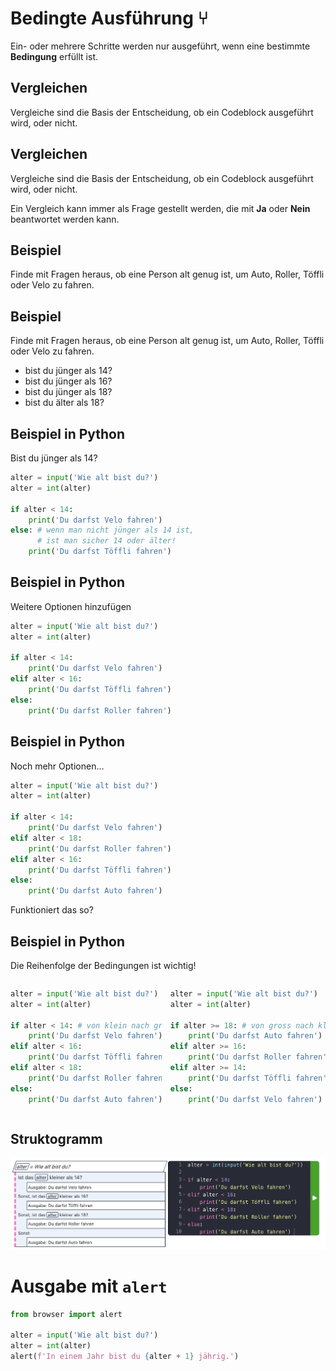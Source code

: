 # Bedingte Ausführung ⑂

Ein- oder mehrere Schritte werden nur ausgeführt, wenn eine bestimmte **Bedingung** erfüllt ist.



## Vergleichen

Vergleiche sind die Basis der Entscheidung, ob ein Codeblock ausgeführt wird, oder nicht.


## Vergleichen

Vergleiche sind die Basis der Entscheidung, ob ein Codeblock ausgeführt wird, oder nicht.

Ein Vergleich kann immer als Frage gestellt werden, die mit **Ja** oder **Nein** beantwortet werden kann.


## Beispiel

Finde mit Fragen heraus, ob eine Person alt genug ist, um Auto, Roller, Töffli oder Velo zu fahren.


## Beispiel

Finde mit Fragen heraus, ob eine Person alt genug ist, um Auto, Roller, Töffli oder Velo zu fahren.
- bist du jünger als 14?
- bist du jünger als 16?
- bist du jünger als 18?
- bist du älter als 18?


## Beispiel in Python

Bist du jünger als 14?

```py
alter = input('Wie alt bist du?')
alter = int(alter)

if alter < 14:
    print('Du darfst Velo fahren')
else: # wenn man nicht jünger als 14 ist,
      # ist man sicher 14 oder älter!
    print('Du darfst Töffli fahren')
```


## Beispiel in Python
Weitere Optionen hinzufügen

```py
alter = input('Wie alt bist du?')
alter = int(alter)

if alter < 14:
    print('Du darfst Velo fahren')
elif alter < 16:
    print('Du darfst Töffli fahren')
else:
    print('Du darfst Roller fahren')
```


## Beispiel in Python
Noch mehr Optionen...

```py
alter = input('Wie alt bist du?')
alter = int(alter)

if alter < 14:
    print('Du darfst Velo fahren')
elif alter < 18:
    print('Du darfst Roller fahren')
elif alter < 16:
    print('Du darfst Töffli fahren')
else:
    print('Du darfst Auto fahren')
```
Funktioniert das so?


## Beispiel in Python
Die Reihenfolge der Bedingungen ist wichtig!

<div style="display: flex; gap: 1em;" class="small">

```py
alter = input('Wie alt bist du?')
alter = int(alter)

if alter < 14: # von klein nach gross
    print('Du darfst Velo fahren')
elif alter < 16:
    print('Du darfst Töffli fahren')
elif alter < 18:
    print('Du darfst Roller fahren')
else:
    print('Du darfst Auto fahren')
```
```py
alter = input('Wie alt bist du?')
alter = int(alter)

if alter >= 18: # von gross nach klein
    print('Du darfst Auto fahren')
elif alter >= 16:
    print('Du darfst Roller fahren')
elif alter >= 14:
    print('Du darfst Töffli fahren')
else:
    print('Du darfst Velo fahren')
```
</div>



## Struktogramm

<div class="full">

![](images/08-strukto-if-elif-else.png)

</div>



# Ausgabe mit `alert`

```py
from browser import alert

alter = input('Wie alt bist du?')
alter = int(alter)
alert(f'In einem Jahr bist du {alter + 1} jährig.')
```